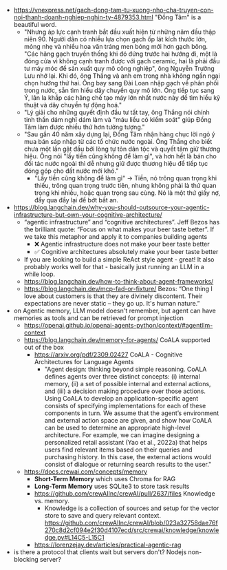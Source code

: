 - https://vnexpress.net/gach-dong-tam-tu-xuong-nho-cha-truyen-con-noi-thanh-doanh-nghiep-nghin-ty-4879353.html "Đồng Tâm" is a beautiful word.
	- "Nhưng áp lực cạnh tranh bắt đầu xuất hiện từ những năm đầu thập niên 90. Người dân có nhiều lựa chọn gạch ốp lát kích thước lớn, mỏng nhẹ và nhiều hoa văn tráng men bóng mới hơn gạch bông. "Các hãng gạch truyền thống khi đó đứng trước hai hướng đi, một là đóng cửa vì không cạnh tranh được với gạch ceramic, hai là phải đầu tư máy móc để sản xuất quy mô công nghiệp", ông Nguyễn Trường Lưu nhớ lại. Khi đó, ông Thắng và anh em trong nhà không ngần ngại chọn hướng thứ hai. Ông bay sang Đài Loan nhập gạch về phân phối trong nước, sẵn tìm hiểu dây chuyền quy mô lớn. Ông tiếp tục sang Ý, lân la khắp các hãng chế tạo máy lớn nhất nước này để tìm hiểu kỹ thuật và dây chuyền tự động hoá." 
	- "Lý giải cho những quyết định đầu tư tất tay, ông Thắng nói chính tinh thần dám nghĩ dám làm và "máu liều có kiểm soát" giúp Đồng Tâm làm được nhiều thứ hơn tưởng tượng."
	- "Sau gần 40 năm xây dựng lại, Đồng Tâm nhận hàng chục lời ngỏ ý mua bán sáp nhập từ các tổ chức nước ngoài. Ông Thắng cho biết chưa một lần gật đầu bởi lòng tự tôn dân tộc và quyết tâm giữ thương hiệu. Ông nói "lấy tiền cũng không để làm gì", và hơn hết là bán cho đối tác nước ngoài thì dễ nhưng giữ được thương hiệu để tiếp tục đóng góp cho đất nước mới khó."
		- "Lấy tiền cũng không để làm gì" -> Tiền, nó trông quan trọng khi thiếu, trông quan trọng trước tiên, nhưng không phải là thứ quan trọng khi nhiều, hoặc quan trọng sau cùng. Nó là một thứ giấy nợ, đẩy qua đẩy lại để bớt bất an.
- https://blog.langchain.dev/why-you-should-outsource-your-agentic-infrastructure-but-own-your-cognitive-architecture/
	- “agentic infrastructure” and “cognitive architectures”. Jeff Bezos has the brilliant quote: “Focus on what makes your beer taste better”. If we take this metaphor and apply it to companies building agents
		- ❌ Agentic infrastructure does not make your beer taste better
		- ✅ Cognitive architectures absolutely make your beer taste better
	- If you are looking to build a simple ReAct style agent - great! It also probably works well for that - basically just running an LLM in a while loop.
	- https://blog.langchain.dev/how-to-think-about-agent-frameworks/
	- https://blog.langchain.dev/mcp-fad-or-fixture/ Bezos: “One thing I love about customers is that they are divinely discontent. Their expectations are never static – they go up. It's human nature.”
- on Agentic memory, LLM model doesn't remember, but agent can have memories as tools and can be retrieved for prompt injection 
	- https://openai.github.io/openai-agents-python/context/#agentllm-context
	- https://blog.langchain.dev/memory-for-agents/ CoALA supported out of the box
		- https://arxiv.org/pdf/2309.02427 CoALA - Cognitive Architectures for Language Agents
			- "Agent design: thinking beyond simple reasoning. CoALA defines agents over three distinct concepts: (i) internal memory, (ii) a set of possible internal and external actions, and (iii) a decision making procedure over those actions. Using CoALA to develop an application-specific agent consists of specifying implementations for each of these components in turn. We assume that the agent’s environment and external action space are given, and show how CoALA can be used to determine an appropriate high-level architecture. For example, we can imagine designing a personalized retail assistant (Yao et al., 2022a) that helps users find relevant items based on their queries and purchasing history. In this case, the external actions would consist of dialogue or returning search results to the user."
	- https://docs.crewai.com/concepts/memory
		- **Short-Term Memory** which uses Chroma for RAG
		- **Long-Term Memory** uses SQLite3 to store task results
		- https://github.com/crewAIInc/crewAI/pull/2637/files Knowledge vs. memory.
			- Knowledge is a collection of sources and setup for the vector store to save and query relevant context. https://github.com/crewAIInc/crewAI/blob/023a32758dae76f270c8d2cf094e2f30d4107ecd/src/crewai/knowledge/knowledge.py#L14C5-L15C1
		- https://lorenzejay.dev/articles/practical-agentic-rag
- is there a protocol that clients wait but servers don't? Nodejs non-blocking server?